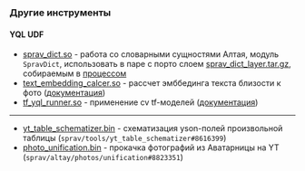 ### Другие инструменты

#### YQL UDF
* [sprav_dict.so](https://yt.yandex-team.ru/hahn/navigation?path=//home/geosearch/aspects/bin/sprav_dict.so) - работа со словарными сущностями Алтая, модуль `SpravDict`, использовать в паре с порто слоем [sprav_dict_layer.tar.gz](https://yt.yandex-team.ru/hahn/navigation?path=//home/geosearch/aspects/bin/sprav_dict_layer.tar.gz), собираемым в [процессом](https://nirvana.yandex-team.ru/browse?selected=11852638)
* [text_embedding_calcer.so](https://yt.yandex-team.ru/hahn/navigation?path=//home/geosearch/aspects/bin/text_embedding_calcer.so) - рассчет эмббединга текста близости к фото ([документация](https://a.yandex-team.ru/arc/trunk/arcadia/sprav/altay/photos/tools/text_embedding_calcer#8842370))
* [tf_yql_runner.so](https://yt.yandex-team.ru/hahn/navigation?path=//home/geosearch/aspects/bin/tf_yql_runner.so) - применение cv tf-моделей ([документация](https://a.yandex-team.ru/arc/trunk/arcadia/cv/imgclassifiers/tf_runner/yql#8847095))

----
* [yt_table_schematizer.bin](https://yt.yandex-team.ru/hahn/navigation?path=//home/geosearch/aspects/bin/yt_table_schematizer.bin) - схематизация yson-полей произвольной таблицы (`sprav/tools/yt_table_schematizer#8616399`)
* [photo_unification.bin](https://yt.yandex-team.ru/hahn/navigation?path=//home/geosearch/aspects/bin/photo_unification.bin) - прокачка фотографий из Аватарницы на YT (`sprav/altay/photos/unification#8823351`)
